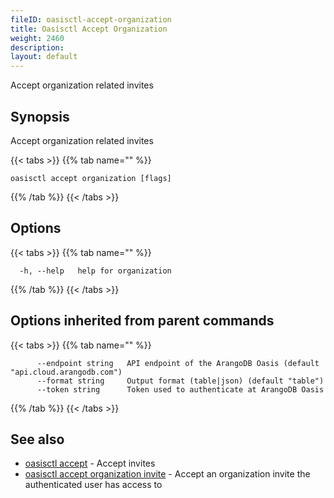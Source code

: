 ```yaml
---
fileID: oasisctl-accept-organization
title: Oasisctl Accept Organization
weight: 2460
description: 
layout: default
---
```

Accept organization related invites

## Synopsis

Accept organization related invites

{{< tabs >}}
{{% tab name="" %}}
```
oasisctl accept organization [flags]
```
{{% /tab %}}
{{< /tabs >}}

## Options

{{< tabs >}}
{{% tab name="" %}}
```
  -h, --help   help for organization
```
{{% /tab %}}
{{< /tabs >}}

## Options inherited from parent commands

{{< tabs >}}
{{% tab name="" %}}
```
      --endpoint string   API endpoint of the ArangoDB Oasis (default "api.cloud.arangodb.com")
      --format string     Output format (table|json) (default "table")
      --token string      Token used to authenticate at ArangoDB Oasis
```
{{% /tab %}}
{{< /tabs >}}

## See also

* [oasisctl accept]()	 - Accept invites
* [oasisctl accept organization invite](oasisctl-accept-organization-invite)	 - Accept an organization invite the authenticated user has access to

